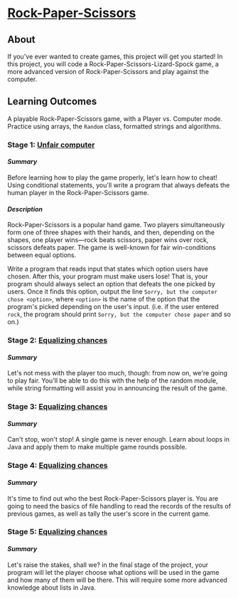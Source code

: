 # [Rock-Paper-Scissors](https://hyperskill.org/projects/314)

## About

If you've ever wanted to create games, this project will get you started! In this project, you will code a 
Rock-Paper-Scissors-Lizard-Spock game, a more advanced version of Rock-Paper-Scissors and play against the
computer.

## Learning Outcomes

A playable Rock-Paper-Scissors game, with a Player vs. Computer mode. Practice using arrays, the `Random` class, 
formatted strings and algorithms.

### Stage 1: [Unfair computer](https://hyperskill.org/projects/314/stages/1764/implement)

#### _Summary_

Before learning how to play the game properly, let's learn how to cheat! Using conditional statements, you'll write 
a program that always defeats the human player in the Rock-Paper-Scissors game.

#### _Description_

Rock-Paper-Scissors is a popular hand game. Two players simultaneously form one of three shapes with their hands, and 
then, depending on the shapes, one player wins—rock beats scissors, paper wins over rock, scissors defeats paper. 
The game is well-known for fair win-conditions between equal options.

Write a program that reads input that states which option users have chosen. After this, your program must make 
users lose! That is, your program should always select an option that defeats the one picked by users. Once it finds 
this option, output the line `Sorry, but the computer chose <option>`, where `<option>` is the name of the option 
that the program's picked depending on the user's input. (i.e. if the user entered `rock`, the program should print 
`Sorry, but the computer chose paper` and so on.)


### Stage 2: [Equalizing chances](https://hyperskill.org/projects/314/stages/1765/implement)

#### _Summary_

Let's not mess with the player too much, though: from now on, we're going to play fair. You'll be able to do this 
with the help of the random module, while string formatting will assist you in announcing the result of the game.

### Stage 3: [Equalizing chances](https://hyperskill.org/projects/314/stages/1766/implement)

#### _Summary_

Can't stop, won't stop! A single game is never enough. Learn about loops in Java and apply them to make multiple 
game rounds possible.

### Stage 4: [Equalizing chances](https://hyperskill.org/projects/314/stages/1767/implement)

#### _Summary_

It's time to find out who the best Rock-Paper-Scissors player is. You are going to need the basics of file handling 
to read the records of the results of previous games, as well as tally the user's score in the current game.

### Stage 5: [Equalizing chances](https://hyperskill.org/projects/314/stages/1768/implement)

#### _Summary_

Let's raise the stakes, shall we? in the final stage of the project, your program will let the player choose what 
options will be used in the game and how many of them will be there. This will require some more advanced knowledge 
about lists in Java. 
